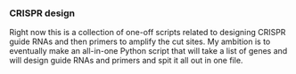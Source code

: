 ### CRISPR design

Right now this is a collection of one-off scripts related to designing CRISPR guide RNAs and then primers to amplify the cut sites. My ambition is to eventually make an all-in-one Python script that will take a list of genes and will design guide RNAs and primers and spit it all out in one file.
